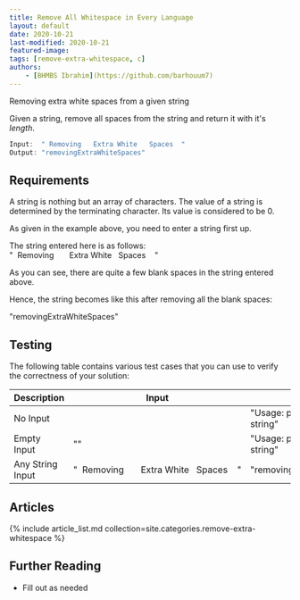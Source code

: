 ```yaml
---
title: Remove All Whitespace in Every Language
layout: default
date: 2020-10-21
last-modified: 2020-10-21
featured-image:
tags: [remove-extra-whitespace, c]
authors:
    - [BHMBS Ibrahim](https://github.com/barhouum7)
---
```


Removing extra white spaces from a given string

Given a string, remove all spaces from the string and return it with it's _length_.

```c
Input:  " Removing   Extra White   Spaces  "
Output: "removingExtraWhiteSpaces"
```

## Requirements

A string is nothing but an array of characters. The value of a string is determined by the terminating character. Its value is considered to be 0.

As given in the example above, you need to enter a string first up.

The string entered here is as follows: "&nbsp;&nbsp;Removing&nbsp;&nbsp;&nbsp;&nbsp;&nbsp;&nbsp;&nbsp;Extra&nbsp;White&nbsp;&nbsp;&nbsp;Spaces&nbsp;&nbsp;&nbsp;&nbsp;"

As you can see, there are quite a few blank spaces in the string entered above.

Hence, the string becomes like this after removing all the blank spaces:

"removingExtraWhiteSpaces"

## Testing

The following table contains various test cases that you can use to verify the 
correctness of your solution:

| Description | Input | Output |
|--------------|-------|--------|
| No Input | | "Usage: please provide a string" |
| Empty Input | "" | "Usage: please provide a string" |
| Any String Input| "&nbsp;&nbsp;Removing&nbsp;&nbsp;&nbsp;&nbsp;&nbsp;&nbsp;&nbsp;Extra&nbsp;White&nbsp;&nbsp;&nbsp;Spaces&nbsp;&nbsp;&nbsp;&nbsp;" | "removingExtraWhiteSpaces" |

## Articles

{% include article_list.md collection=site.categories.remove-extra-whitespace %}

## Further Reading

- Fill out as needed
